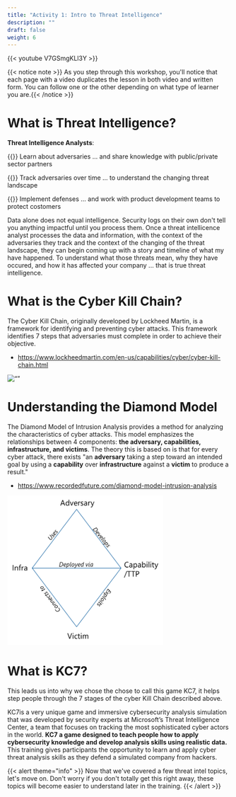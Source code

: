 ```yaml
---
title: "Activity 1: Intro to Threat Intelligence"
description: ""
draft: false
weight: 6
---
```



{{< youtube V7GSmgKLl3Y >}}

{{< notice note >}} As you step through this workshop, you'll notice that each page with a video duplicates the lesson in both video and written form. You can follow one or the other depending on what type of learner you are.{{< /notice >}}
# What is Threat Intelligence?

**Threat Intelligence Analysts**:

{{<icon name="user" size="large">}} Learn about adversaries ... and share knowledge with public/private sector partners

{{<icon name="time" size="large">}} Track adversaries over time ... to understand the changing threat landscape

{{<icon name="lock" size="large">}} Implement defenses ... and work with product development teams to protect costomers

Data alone does not equal intelligence. Security logs on their own don't tell you anything impactful until you process them. Once a threat intellicence analyst processes the data and information, with the context of the adversaries they track and the context of the changing of the threat landscape, they can begin coming up with a story and timeline of what my have happened. To understand what those threats mean, why they have occured, and how it has affected your company ... that is true threat intelligence.

# What is the Cyber Kill Chain?

The Cyber Kill Chain, originally developed by Lockheed Martin, is a framework for identifying and preventing cyber attacks. This framework identifies 7 steps that adversaries must complete in order to achieve their objective.
- https://www.lockheedmartin.com/en-us/capabilities/cyber/cyber-kill-chain.html 

<img src= "https://www.lockheedmartin.com/content/dam/lockheed-martin/rms/photo/cyber/THE-CYBER-KILL-CHAIN-body.png.pc-adaptive.1280.medium.png" alt= “” width="80%" height="value">


# Understanding the Diamond Model

The Diamond Model of Intrusion Analysis provides a method for analyzing the characteristics of cyber attacks. This model emphasizes the relationships between 4 components: **the adversary, capabilities, infrastructure, and victims**. The theory this is based on is that for every cyber attack, there exists "an **adversary** taking a step toward an intended goal by using a **capability** over **infrastructure** against a **victim** to produce a result."
- https://www.recordedfuture.com/diamond-model-intrusion-analysis 

<img src= "https://github.com/bgrant34/workshops/blob/master/content/english/kusto-kc7/Images/diamondmodel.png?raw=true" alt= “” width="70%" height="value">

# What is KC7?

This leads us into why we chose the chose to call this game KC7, it helps step people through the 7 stages of the cyber Kill Chain described above.

KC7is a very unique game and immersive cybersecurity analysis simulation that was developed by security experts at Microsoft’s Threat Intelligence Center, a team that focuses on tracking the most sophisticated cyber actors in the world.  **KC7 a game designed to teach people how to apply cybersecurity knowledge and develop analysis skills using realistic data.** This training gives participants the opportunity to learn and apply cyber threat analysis skills as they defend a simulated company from hackers. 

{{< alert theme="info" >}} Now that we've covered a few threat intel topics, let's move on. Don't worry if you don't totally get this right away, these topics will become easier to understand later in the training. {{< /alert >}}
